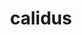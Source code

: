 ---
title: calidus
meaning: warm
ch: 5
pos: totadjective
femstem: calid
femend: a
neutstem: calid
neutend: um
---